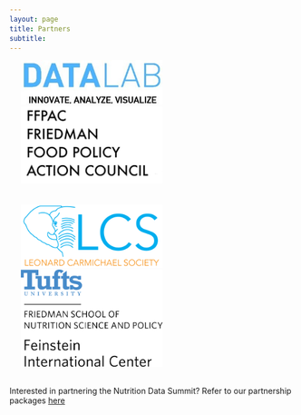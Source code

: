 ```yaml
---
layout: page
title: Partners 
subtitle: 
---
```


<a href="http://datalab.tufts.edu"><img src="/img/partners/datalablogo.jpg" width="250" hspace="20"></a>                       <a href="https://nutrition.tufts.edu/students/student-organizations"><img src="/img/partners/fcs.jpg" width="250" hspace="20"></a>  
<br><br>
<a href="http://www.lcs.tufts.edu/"><img src="/img/partners/lcs.png" width="250" hspace="20"></a>                       <a href="http://fic.tufts.edu/"><img src="/img/partners/feinstein.png" width="250" hspace="20"></a>

<br>
Interested in partnering the Nutrition Data Summit? Refer to our partnership packages <a href="http://tuftsnds.io/img/partners/[NDS]%20Sponsorship%20&%20Partnership%20Packages.pdf" download="[NDS] Sponsorship & Partnership Packages.pdf">here</a>
